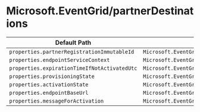 # Microsoft.EventGrid/partnerDestinations

| Default Path | Alias |
|---|---|
| `properties.partnerRegistrationImmutableId` | `Microsoft.EventGrid/partnerDestinations/partnerRegistrationImmutableId` |
| `properties.endpointServiceContext` | `Microsoft.EventGrid/partnerDestinations/endpointServiceContext` |
| `properties.expirationTimeIfNotActivatedUtc` | `Microsoft.EventGrid/partnerDestinations/expirationTimeIfNotActivatedUtc` |
| `properties.provisioningState` | `Microsoft.EventGrid/partnerDestinations/provisioningState` |
| `properties.activationState` | `Microsoft.EventGrid/partnerDestinations/activationState` |
| `properties.endpointBaseUrl` | `Microsoft.EventGrid/partnerDestinations/endpointBaseUrl` |
| `properties.messageForActivation` | `Microsoft.EventGrid/partnerDestinations/messageForActivation` |

